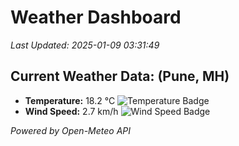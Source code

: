 
# Weather Dashboard

_Last Updated: 2025-01-09 03:31:49_

## Current Weather Data: (Pune, MH)
- **Temperature:** 18.2 °C ![Temperature Badge](https://img.shields.io/badge/Temperature-Low%20Temp-blue)
- **Wind Speed:** 2.7 km/h ![Wind Speed Badge](https://img.shields.io/badge/Wind%20Speed-Low%20Wind-blue)

*Powered by Open-Meteo API*
